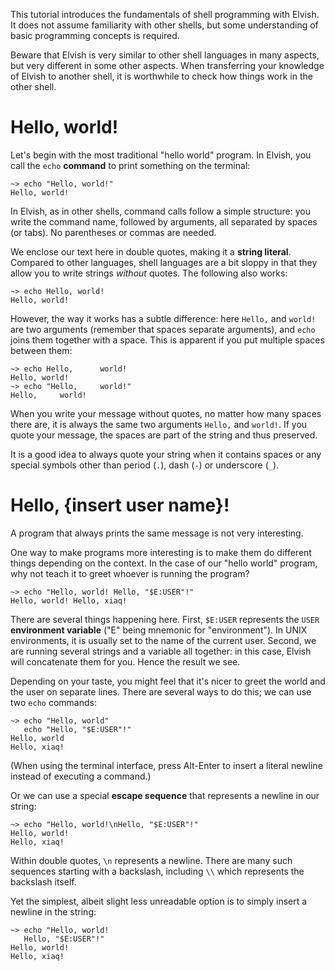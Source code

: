 This tutorial introduces the fundamentals of shell programming with Elvish.
It does not assume familiarity with other shells, but some understanding of
basic programming concepts is required.

Beware that Elvish is very similar to other shell languages in many aspects,
but very different in some other aspects. When transferring your knowledge of
Elvish to another shell, it is worthwhile to check how things work in the
other shell.

# Hello, world!

Let's begin with the most traditional "hello world" program. In Elvish,
you call the `echo` **command** to print something on the terminal:

```elvish-transcript
~> echo "Hello, world!"
Hello, world!
```

In Elvish, as in other shells, command calls follow a simple structure: you
write the command name, followed by arguments, all separated by spaces (or
tabs). No parentheses or commas are needed.

We enclose our text here in double quotes, making it a **string literal**.
Compared to other languages, shell languages are a bit sloppy in that they
allow you to write strings *without* quotes. The following also works:

```elvish-transcript
~> echo Hello, world!
Hello, world!
```

However, the way it works has a subtle difference: here `Hello,` and `world!`
are two arguments (remember that spaces separate arguments), and `echo` joins
them together with a space. This is apparent if you put multiple spaces
between them:

```elvish-transcript
~> echo Hello,      world!
Hello, world!
~> echo "Hello,     world!"
Hello,     world!
```

When you write your message without quotes, no matter how many spaces there
are, it is always the same two arguments `Hello,` and `world!`. If you quote
your message, the spaces are part of the string and thus preserved.

It is a good idea to always quote your string when it contains spaces or any
special symbols other than period (`.`), dash (`-`) or underscore (`_`).


# Hello, {insert user name}!

A program that always prints the same message is not very interesting.

One way to make programs more interesting is to make them do different things
depending on the context. In the case of our "hello world" program, why not
teach it to greet whoever is running the program?

```elvish-transcript
~> echo "Hello, world! Hello, "$E:USER"!"
Hello, world! Hello, xiaq!
```

There are several things happening here. First, `$E:USER` represents the `USER`
**environment variable** ("E" being mnemonic for "environment"). In UNIX
environments, it is usually set to the name of the current user. Second, we
are running several strings and a variable all together: in this case, Elvish
will concatenate them for you. Hence the result we see.

Depending on your taste, you might feel that it's nicer to greet the world and
the user on separate lines. There are several ways to do this; we can use two
`echo` commands:

```elvish-transcript
~> echo "Hello, world"
   echo "Hello, "$E:USER"!"
Hello, world
Hello, xiaq!
```

(When using the terminal interface, press <span class="key">Alt-Enter</span>
to insert a literal newline instead of executing a command.)

Or we can use a special **escape sequence** that represents a newline in our
string:

```elvish-transcript
~> echo "Hello, world!\nHello, "$E:USER"!"
Hello, world!
Hello, xiaq!
```

Within double quotes, `\n` represents a newline. There are many such sequences
starting with a backslash, including `\\` which represents the backslash
itself.

Yet the simplest, albeit slight less unreadable option is to simply insert a
newline in the string:

```elvish-transcript
~> echo "Hello, world!
   Hello, "$E:USER"!"
Hello, world!
Hello, xiaq!
```


<!--
# Hello, everyone!

Now let's say you want to say hello to several people, and typing `Hello` repeatedly is tiresome. You can save some work by using a **for-loop**:

```elvish
for name [Julius Pompey Marcus] {
    echo 'Hello, '$name'!'
}
```

In elvish you can put newlines between the elements to loop over, as long as they are terminated by `; do`.

For easier reuse, you can also create a **list** to store the names:

```elvish
triumvirate = [Julius Pompey Marcus]
```

Lists are surrounded by square brackets, like in several other languages. Elements are separated by whitespaces.

As you may have noticed, dashes are allowed in variable names. You are encouraged to use them instead of underscores; they are easier to type and more readable (after a little getting-used-to).

Now it's time to use our list of the first triumvirate:

```elvish
for name in $first-triumvirate; do
    echo 'Hello, '$name'!'
done
```

This will, however, results in an error, saying that a string and a list cannot be concatenated. Why? Remember that `$x` is always one value. This is even true for lists, so the `for` loop only sees one value to loop over, namely the list itself.

To make multiple words out of a list, you must explicitly **splice** the list with an `@` before the variable name:

```elvish
for name in $@first-triumvirate; do
    echo 'Hello, '$name'!'
done
```

# Each person gets $&hello'ed

The for-loop we just show can also be written in a functional style:

```elvish
each [name]{
    echo 'Hello, '$name'!'
} $first-triumvirate
```

This looks similar to the for-loop version, but it makes use of a remarkable construct -- an **anonymous function**, also known as a **lambda**. In elvish, a lambda is syntactically formed by an argument list followed immediately (without space) by a function body enclosed in braces. Here, `[name]{ echo 'Hello, '$name'!' }` is a lambda that takes exactly one argument and calls `echo` to do the helloing. We pass it along a list to the `each` builtin, which runs the function on each element of the list.

Functions, like strings and lists, can be stored in variables:

```elvish
hello=[name]{ echo 'Hello, '$name'!' }
each $hello $first-triumvirate
```

To call a function, simply use it as a command:

```elvish
$hello 'Mark Antony' # Hello, Mark Anthony!
```

You must have noticed that you have to use `$hello` instead of `hello` to call the function. This is because the *hello-the-variable* and *hello-the-command* are different enitites. To define new commands, use the `fn` special form:

```elvish
fn hello [name]{
    echo 'Hello, '$name'!'
}
hello Cicero # Hello, Cicero!
```

Users of traditional shells and Common Lisp will find this separation of the variable namespace and command namespace familiar.

However, in elvish this separation is only superficial; what `fn hello` really does is just defining a variable called `&hello`. You can prove this:

```elvish
echo $&hello # <closure ...>
$&hello Brutus # Hello, Brutus!
each $&hello $first-triumvirate # (Hello to the first triumvirate)
```

Conversely, defining a variable `&hello` will also create a command named `hello`:

```elvish
'&hello'=[name]{ echo "Hello, hello, "$name"!" }
hello Augustus # Hello, Augustus!
```

<!--
```
What I want to get into this document:

[ ] Command substitution

[ ] Rich pipeline

[X] Lists

[ ] Maps

[X] Lambdas

[X] fn

[X] $&

[X] One variable, one argument

[X] String syntax

[X] Lack of interpolation

[X] Several builtins -- each println

[ ] Editor API

[ ] Exception and verdict

[X] E: namespace for environment variables

[ ] e: namespace for external commands

[ ] Modules

Write for readers with a moderate knowledge of a POSIXy shell (bash, zsh, ...)
-->

